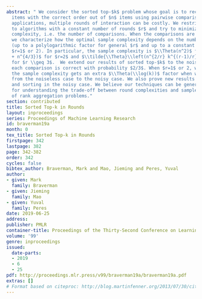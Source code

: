 ```yaml
---
abstract: " We consider the sorted top-$k$ problem whose goal is to recover the top-$k$
  items with the correct order out of $n$ items using pairwise comparisons. In many
  applications, multiple rounds of interaction can be costly. We restrict our attention
  to algorithms with a constant number of rounds $r$ and try to minimize the sample
  complexity, i.e. the number of comparisons. When the comparisons are noiseless,
  we characterize how the optimal sample complexity depends on the number of rounds
  (up to a polylogarithmic factor for general $r$ and up to a constant factor for
  $r=1$ or 2). In particular, the sample complexity is $\\Theta(n^2)$ for $r=1$, $\\Theta(n\\sqrt{k}
  + n^{4/3})$ for $r=2$ and $\\tilde{\\Theta}\\left(n^{2/r} k^{(r-1)/r} + n\\right)$
  for $r \\geq 3$.  We extend our results of sorted top-$k$ to the noisy case where
  each comparison is correct with probability $2/3$. When $r=1$ or 2, we show that
  the sample complexity gets an extra $\\Theta(\\log(k))$ factor when we transition
  from the noiseless case to the noisy case. We also prove new results for top-$k$
  and sorting in the noisy case. We believe our techniques can be generally useful
  for understanding the trade-off between round complexities and sample complexities
  of rank aggregation problems."
section: contributed
title: Sorted Top-k in Rounds
layout: inproceedings
series: Proceedings of Machine Learning Research
id: braverman19a
month: 0
tex_title: Sorted Top-k in Rounds
firstpage: 342
lastpage: 382
page: 342-382
order: 342
cycles: false
bibtex_author: Braverman, Mark and Mao, Jieming and Peres, Yuval
author:
- given: Mark
  family: Braverman
- given: Jieming
  family: Mao
- given: Yuval
  family: Peres
date: 2019-06-25
address: 
publisher: PMLR
container-title: Proceedings of the Thirty-Second Conference on Learning Theory
volume: '99'
genre: inproceedings
issued:
  date-parts:
  - 2019
  - 6
  - 25
pdf: http://proceedings.mlr.press/v99/braverman19a/braverman19a.pdf
extras: []
# Format based on citeproc: http://blog.martinfenner.org/2013/07/30/citeproc-yaml-for-bibliographies/
---
```

